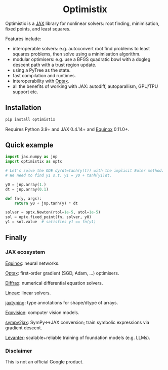 <h1 align='center'>Optimistix</h1>

Optimistix is a [JAX](https://github.com/google/jax) library for nonlinear solvers: root finding, minimisation, fixed points, and least squares.

Features include:

- interoperable solvers: e.g. autoconvert root find problems to least squares problems, then solve using a minimisation algorithm.
- modular optimisers: e.g. use a BFGS quadratic bowl with a dogleg descent path with a trust region update.
- using a PyTree as the state.
- fast compilation and runtimes.
- interoperability with [Optax](https://github.com/deepmind/optax).
- all the benefits of working with JAX: autodiff, autoparallism, GPU/TPU support etc.

## Installation

```bash
pip install optimistix
```

Requires Python 3.9+ and JAX 0.4.14+ and [Equinox](https://github.com/patrick-kidger/equinox) 0.11.0+.

## Quick example

```python
import jax.numpy as jnp
import optimistix as optx

# Let's solve the ODE dy/dt=tanh(y(t)) with the implicit Euler method.
# We need to find y1 s.t. y1 = y0 + tanh(y1)dt.

y0 = jnp.array(1.)
dt = jnp.array(0.1)

def fn(y, args):
    return y0 + jnp.tanh(y) * dt

solver = optx.Newton(rtol=1e-5, atol=1e-5)
sol = optx.fixed_point(fn, solver, y0)
y1 = sol.value  # satisfies y1 == fn(y1)
```

## Finally

### JAX ecosystem

[Equinox](https://github.com/patrick-kidger/equinox): neural networks.

[Optax](https://github.com/deepmind/optax): first-order gradient (SGD, Adam, ...) optimisers.

[Diffrax](https://github.com/patrick-kidger/diffrax): numerical differential equation solvers.

[Lineax](https://github.com/google/lineax): linear solvers.

[jaxtyping](https://github.com/google/jaxtyping): type annotations for shape/dtype of arrays.

[Eqxvision](https://github.com/paganpasta/eqxvision): computer vision models.

[sympy2jax](https://github.com/google/sympy2jax): SymPy<->JAX conversion; train symbolic expressions via gradient descent.

[Levanter](https://github.com/stanford-crfm/levanter): scalable+reliable training of foundation models (e.g. LLMs).

### Disclaimer

This is not an official Google product.
